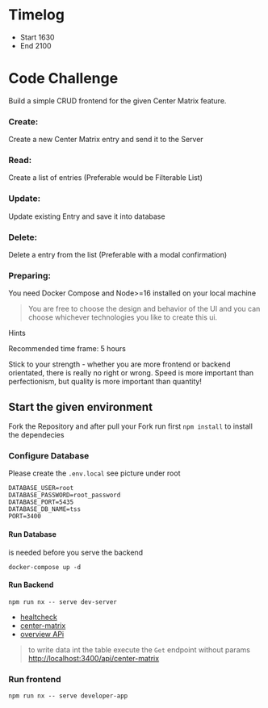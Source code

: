 # Timelog
- Start 1630
- End 2100

# Code Challenge


Build a simple CRUD frontend for the given Center Matrix feature.

### Create:
Create a new Center Matrix entry and send it to the Server

### Read:
Create a list of entries (Preferable would be Filterable List)

### Update:
Update existing Entry and save it into database

### Delete:
Delete a entry from the list (Preferable with a modal confirmation)

### Preparing:
You need Docker Compose and Node>=16 installed on your local machine

> You are free to choose the design and behavior of the UI and you can choose whichever technologies you like to create this ui.

Hints

Recommended time frame: 5 hours

Stick to your strength - whether you are more frontend or backend orientated, there is really no right or wrong. 
Speed is more important than perfectionism, but quality is more important than quantity!



## Start the given environment
Fork the Repository and after pull your Fork
run first  `npm install` to install the dependecies

### Configure Database

Please create the `.env.local` see picture under root


```
DATABASE_USER=root
DATABASE_PASSWORD=root_password
DATABASE_PORT=5435
DATABASE_DB_NAME=tss
PORT=3400
```

#### Run Database
is needed before you serve the backend

`docker-compose up -d`

#### Run Backend

`npm run nx -- serve dev-server`
- [healtcheck](http://localhost:3400/api)
- [center-matrix](http://localhost:3400/api/center-matrix)
- [overview APi](http://localhost:3400/api-reference/)

> to write data int the table execute the `Get` endpoint without params [http://localhost:3400/api/center-matrix](http://localhost:3400/api/center-matrix)


### Run frontend

`npm run nx -- serve developer-app`


